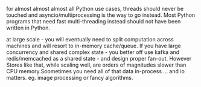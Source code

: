 for almost almost almost all Python use cases, threads should never be touched and asyncio/multiprocessing is the way to go instead. Most Python programs that need fast multi-threading instead should not have been written in Python.  

at large scale - you will eventually need to split computation across machines and will resort to in-memory cache/queue. If you have large concurrency and shared complex state - you better off use kafka and redis/memcached as a shared state - and design proper fan-out. However Stores like that, while scaling well, are orders of magnitudes slower than CPU memory.Soometimes you need all of that data in-process ... and io matters. eg. image processing or fancy algorithms.  

